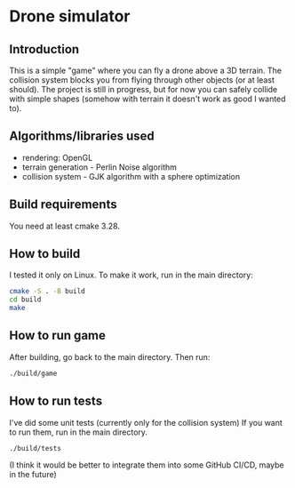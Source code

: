 # Drone simulator
## Introduction
This is a simple "game" where you can fly a drone above a 3D terrain.
The collision system blocks you from flying through other objects (or at least should).
The project is still in progress, but for now you can safely collide with simple shapes
(somehow with terrain it doesn't work as good I wanted to).

## Algorithms/libraries used
- rendering: OpenGL
- terrain generation - Perlin Noise algorithm
- collision system - GJK algorithm with a sphere optimization

## Build requirements
You need at least cmake 3.28.

## How to build
I tested it only on Linux. To make it work, run in the main directory:

```bash
cmake -S . -B build
cd build
make
```

## How to run game
After building, go back to the main directory. Then run:

```bash
./build/game
```

## How to run tests
I've did some unit tests (currently only for the collision system)
If you want to run them, run in the main directory.
```bash
./build/tests
```
(I think it would be better to integrate them into some GitHub CI/CD, maybe in the future)